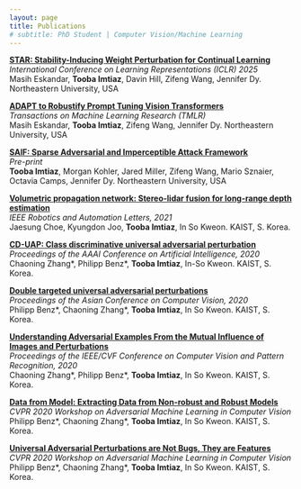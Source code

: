 ```yaml
---
layout: page
title: Publications
# subtitle: PhD Student | Computer Vision/Machine Learning
---
```

[**STAR: Stability-Inducing Weight Perturbation for Continual Learning**](https://openreview.net/forum?id=6N5OM5Duuj)\
*International Conference on Learning Representations (ICLR) 2025*\
Masih Eskandar, **Tooba Imtiaz**, Davin Hill, Zifeng Wang, Jennifer Dy. Northeastern University, USA

[**ADAPT to Robustify Prompt Tuning Vision Transformers**](https://arxiv.org/abs/2403.13196)\
*Transactions on Machine Learning Research (TMLR)*\
Masih Eskandar, **Tooba Imtiaz**, Zifeng Wang, Jennifer Dy. Northeastern University, USA

[**SAIF: Sparse Adversarial and Imperceptible Attack Framework**](https://arxiv.org/abs/2212.07495)\
*Pre-print*\
**Tooba Imtiaz**, Morgan Kohler, Jared Miller, Zifeng Wang, Mario Sznaier, Octavia Camps, Jennifer Dy. Northeastern University, USA

[**Volumetric propagation network: Stereo-lidar fusion for long-range depth estimation**](https://arxiv.org/pdf/2103.12964)\
*IEEE Robotics and Automation Letters, 2021*\
Jaesung Choe, Kyungdon Joo, **Tooba Imtiaz**, In So Kweon. KAIST, S. Korea.

[**CD-UAP: Class discriminative universal adversarial perturbation**](https://ojs.aaai.org/index.php/AAAI/article/download/6154/6010)\
*Proceedings of the AAAI Conference on Artificial Intelligence, 2020*\
Chaoning Zhang*, Philipp Benz*, **Tooba Imtiaz**, In-So Kweon. KAIST, S. Korea.

[**Double targeted universal adversarial perturbations**](https://openaccess.thecvf.com/content/ACCV2020/papers/Benz_Double_Targeted_Universal_Adversarial_Perturbations_ACCV_2020_paper.pdf)\
*Proceedings of the Asian Conference on Computer Vision, 2020*\
Philipp Benz*, Chaoning Zhang*, **Tooba Imtiaz**, In So Kweon. KAIST, S. Korea.

[**Understanding Adversarial Examples From the Mutual Influence of Images and Perturbations**](http://openaccess.thecvf.com/content_CVPR_2020/papers/Zhang_Understanding_Adversarial_Examples_From_the_Mutual_Influence_of_Images_and_CVPR_2020_paper.pdf)\
*Proceedings of the IEEE/CVF Conference on Computer Vision and Pattern Recognition, 2020*\
Chaoning Zhang*, Philipp Benz*, **Tooba Imtiaz**, In So Kweon. KAIST, S. Korea.

[**Data from Model: Extracting Data from Non-robust and Robust Models**](https://adv-workshop-2020.github.io/short_papers/45.pdf)\
*CVPR 2020 Workshop on Adversarial Machine Learning in Computer Vision*\
Philipp Benz*, Chaoning Zhang*, **Tooba Imtiaz**, In So Kweon. KAIST, S. Korea.

[**Universal Adversarial Perturbations are Not Bugs, They are Features**](https://adv-workshop-2020.github.io/short_papers/46.pdf)\
*CVPR 2020 Workshop on Adversarial Machine Learning in Computer Vision*\
Philipp Benz*, Chaoning Zhang*, **Tooba Imtiaz**, In So Kweon. KAIST, S. Korea.